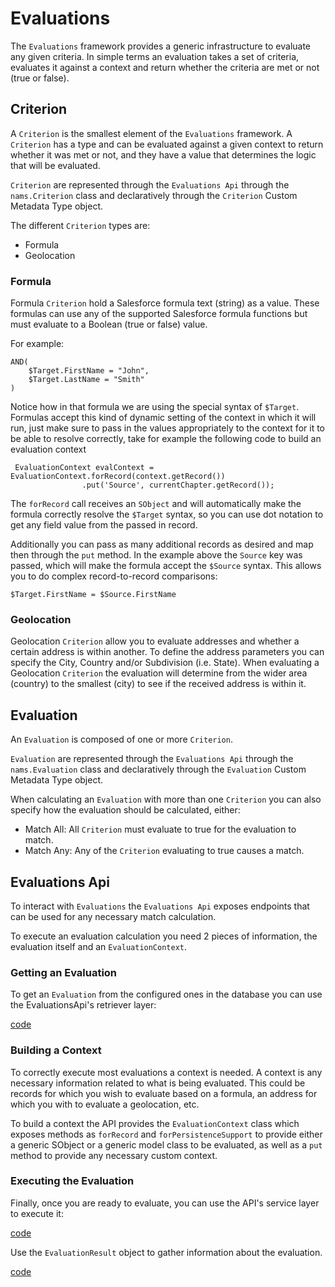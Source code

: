 # Evaluations

The `Evaluations` framework provides a generic infrastructure to evaluate any given criteria. In simple terms an
evaluation takes a set of criteria, evaluates it against a context and return whether the criteria are met or not (true or false). 

## Criterion

A `Criterion` is the smallest element of the `Evaluations` framework. A `Criterion` has a type and can be evaluated
against a given context to return whether it was met or not, and they have a value that determines the logic that will
be evaluated.

`Criterion` are represented through the `Evaluations Api` through the `nams.Criterion` class and declaratively through the
`Criterion` Custom Metadata Type object.

The different `Criterion` types are:
* Formula
* Geolocation

### Formula

Formula `Criterion` hold a Salesforce formula text (string) as a value. These formulas can use any of the supported Salesforce formula
functions but must evaluate to a Boolean (true or false) value.

For example:
```
AND(
    $Target.FirstName = "John",
    $Target.LastName = "Smith"
) 
```

Notice how in that formula we are using the special syntax of `$Target`. Formulas accept this kind
of dynamic setting of the context in which it will run, just make sure to pass in the values appropriately
to the context for it to be able to resolve correctly, take for example the following code to build an evaluation context

```apex
 EvaluationContext evalContext = EvaluationContext.forRecord(context.getRecord())
                .put('Source', currentChapter.getRecord());
```

The `forRecord` call receives an `SObject` and will automatically make the formula correctly resolve the `$Target`
syntax, so you can use dot notation to get any field value from the passed in record.

Additionally you can pass as many additional records as desired and map then through the `put` method. In the
example above the `Source` key was passed, which will make the formula accept the `$Source` syntax. This allows you
to do complex record-to-record comparisons:

```
$Target.FirstName = $Source.FirstName
```

### Geolocation

Geolocation `Criterion` allow you to evaluate addresses and whether a certain address is within another. To define
the address parameters you can specify the City, Country and/or Subdivision (i.e. State). When evaluating a Geolocation
`Criterion` the evaluation will determine from the wider area (country) to the smallest (city) to see if the received
address is within it.

## Evaluation

An `Evaluation` is composed of one or more `Criterion`.

`Evaluation` are represented through the `Evaluations Api` through the `nams.Evaluation` class and declaratively through the
`Evaluation` Custom Metadata Type object.

When calculating an `Evaluation` with more than one `Criterion` you can also specify how the evaluation should be calculated,
either:

* Match All: All `Criterion` must evaluate to true for the evaluation to match.
* Match Any: Any of the `Criterion` evaluating to true causes a match.

## Evaluations Api

To interact with `Evaluations` the `Evaluations Api` exposes endpoints that can be used for any necessary match
calculation. 

To execute an evaluation calculation you need 2 pieces of information, the evaluation itself and an `EvaluationContext`.

### Getting an Evaluation

To get an `Evaluation` from the configured ones in the database you can use the EvaluationsApi's retriever layer:

[code](../../samples/evaluations/classes/EvaluationDocSamples.cls ':include :type=code apex :fragment=retrieving')

### Building a Context

To correctly execute most evaluations a context is needed. A context is any necessary information related to what is being evaluated.
This could be records for which you wish to evaluate based on a formula, an address for which you with to evaluate a geolocation, etc.

To build a context the API provides the `EvaluationContext` class which exposes methods as `forRecord` and `forPersistenceSupport`
to provide either a generic SObject or a generic model class to be evaluated, as well as a `put` method to provide any necessary
custom context.

### Executing the Evaluation

Finally, once you are ready to evaluate, you can use the API's service layer to execute it:

[code](../../samples/evaluations/classes/EvaluationDocSamples.cls ':include :type=code apex :fragment=evaluating')

Use the `EvaluationResult` object to gather information about the evaluation.

[code](../../samples/evaluations/classes/EvaluationDocSamples.cls ':include :type=code apex :fragment=eval-result')
